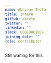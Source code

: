 ```yaml
---
name: Abhinav Thota
title: Intern
github: abeeto
twitter: ""
linkedin: ""
slack: U08G0H61NJF
joining_date: ""
role: contributor
---
```


Still waiting for this
